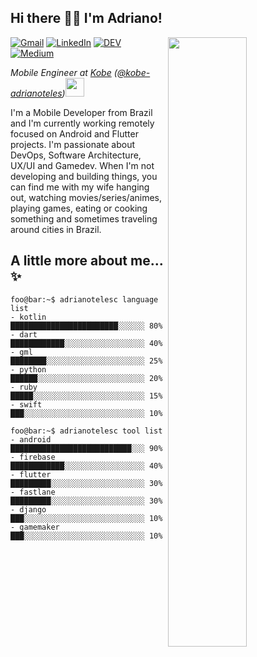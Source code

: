 <h2>Hi there 👋🏻 I'm Adriano!</h3>

<img align='right' src="https://user-images.githubusercontent.com/23182226/222915656-4fe09425-f368-4fc1-9128-82e5ede7e1f0.png" width="50%" height="auto">
<p>
  <a href="mailto:adriano.telesc@gmail.com"><img alt="Gmail" src="https://img.shields.io/badge/Gmail-D14836?style=plastic&logo=gmail&logoColor=white"></a>
  <a href="https://www.linkedin.com/in/adrianotelesc/"><img alt="LinkedIn" src="https://img.shields.io/badge/LinkedIn-0077B5?style=plastic&logo=linkedin&logoColor=white"></a>
  <a href="https://dev.to/adrianotelesc"><img alt="DEV" src="https://img.shields.io/badge/-DEV-000?style=plastic&logo=dev.to&logoColor=white"></a>
  <a href="https://medium.com/@adrianotelesc"><img alt="Medium" src="https://img.shields.io/badge/-Medium-000?style=plastic&logo=Medium&logoColor=white&"></a>
</p>

<p>
  <em>Mobile Engineer at <a href="https://www.kobe.io/">Kobe</a> (<a href="https://github.com/kobe-adrianoteles">@kobe-adrianoteles</a>)<img src="https://media.giphy.com/media/WUlplcMpOCEmTGBtBW/giphy.gif" width="30"></em>
</p>

I'm a Mobile Developer from Brazil and I'm currently working remotely focused on Android and Flutter projects. I'm passionate about DevOps, Software Architecture, UX/UI and Gamedev. When I'm not developing and building things, you can find me with my wife hanging out, watching movies/series/animes, playing games, eating or cooking something and sometimes traveling around cities in Brazil.

## A little more about me... ✨

````console
foo@bar:~$ adrianotelesc language list
- kotlin    ████████████████████████░░░░░░ 80%
- dart      ████████████░░░░░░░░░░░░░░░░░░ 40%
- gml       ████████░░░░░░░░░░░░░░░░░░░░░░ 25%
- python    ██████░░░░░░░░░░░░░░░░░░░░░░░░ 20%
- ruby      █████░░░░░░░░░░░░░░░░░░░░░░░░░ 15%
- swift     ███░░░░░░░░░░░░░░░░░░░░░░░░░░░ 10%
````

````console
foo@bar:~$ adrianotelesc tool list
- android   ███████████████████████████░░░ 90%
- firebase  ████████████░░░░░░░░░░░░░░░░░░ 40%
- flutter   █████████░░░░░░░░░░░░░░░░░░░░░ 30%
- fastlane  █████████░░░░░░░░░░░░░░░░░░░░░ 30%
- django    ███░░░░░░░░░░░░░░░░░░░░░░░░░░░ 10%
- gamemaker ███░░░░░░░░░░░░░░░░░░░░░░░░░░░ 10%
````
